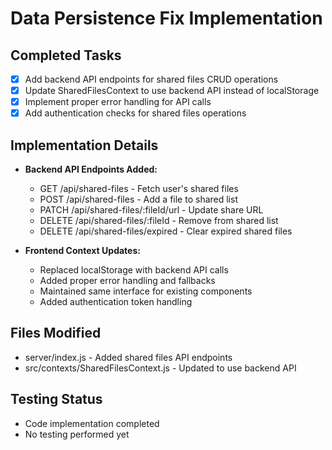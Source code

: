 # Data Persistence Fix Implementation

## Completed Tasks
- [x] Add backend API endpoints for shared files CRUD operations
- [x] Update SharedFilesContext to use backend API instead of localStorage
- [x] Implement proper error handling for API calls
- [x] Add authentication checks for shared files operations

## Implementation Details
- **Backend API Endpoints Added:**
  - GET /api/shared-files - Fetch user's shared files
  - POST /api/shared-files - Add a file to shared list
  - PATCH /api/shared-files/:fileId/url - Update share URL
  - DELETE /api/shared-files/:fileId - Remove from shared list
  - DELETE /api/shared-files/expired - Clear expired shared files

- **Frontend Context Updates:**
  - Replaced localStorage with backend API calls
  - Added proper error handling and fallbacks
  - Maintained same interface for existing components
  - Added authentication token handling

## Files Modified
- server/index.js - Added shared files API endpoints
- src/contexts/SharedFilesContext.js - Updated to use backend API

## Testing Status
- Code implementation completed
- No testing performed yet
